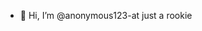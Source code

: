 - 👋 Hi, I’m @anonymous123-at
just a rookie

<!---
anonymous123-at/anonymous123-at is a ✨ special ✨ repository because its `README.md` (this file) appears on your GitHub profile.
You can click the Preview link to take a look at your changes.
--->
